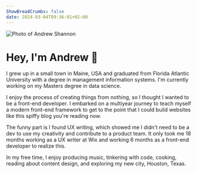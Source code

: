 ```yaml
---
ShowBreadCrumbs: false
date: 2024-03-04T09:36:01+02:00
---
```


![Photo of Andrew Shannon](/img/me.png)

# Hey, I'm Andrew 👋

I grew up in a small town in Maine, USA and graduated from Florida Atlantic University with a degree in management information systems. I'm currently working on my Masters degree in data science.

I enjoy the process of creating things from nothing, so I thought I wanted to be a front-end developer. I embarked on a multiyear journey to teach myself a modern front-end framework to get to the point that I could build websites like this spiffy blog you're reading now.

The funny part is I found UX writing, which showed me I didn't need to be a dev to use my creativity and contribute to a product team. It only took me 18 months working as a UX writer at Wix and working 6 months as a front-end developer to realize this.

In my free time, I enjoy producing music, tinkering with code, cooking, reading about content design, and exploring my new city, Houston, Texas.
